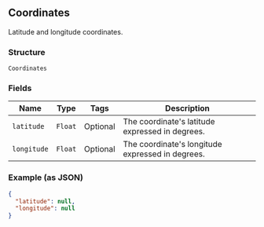## Coordinates

Latitude and longitude coordinates.

### Structure

`Coordinates`

### Fields

| Name | Type | Tags | Description |
|  --- | --- | --- | --- |
| `latitude` | `Float` | Optional | The coordinate's latitude expressed in degrees. |
| `longitude` | `Float` | Optional | The coordinate's longitude expressed in degrees. |

### Example (as JSON)

```json
{
  "latitude": null,
  "longitude": null
}
```


